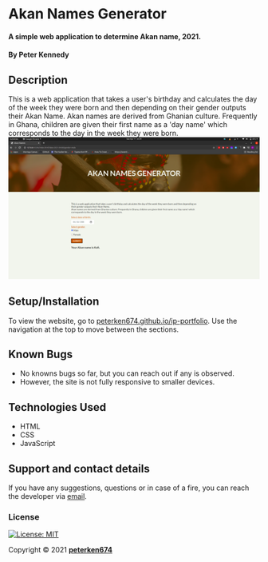 # Akan Names Generator
#### A simple web application to determine Akan name, 2021.
#### By **Peter Kennedy**
## Description
This is a web application that takes a user's birthday and calculates the day of the week they were born and then depending on their gender outputs their Akan Name.
Akan names are derived from Ghanian culture. Frequently in Ghana, children are given their first name as a 'day name' which corresponds to the day in the week they were born.
![Landing page](img/img2.png)
## Setup/Installation
To view the website, go to [peterken674.github.io/ip-portfolio](https://peterken674.github.io/ip-portfolio). 
Use the navigation at the top to move between the sections.
## Known Bugs
- No knowns bugs so far, but you can reach out if any is observed.
- However, the site is not fully responsive to smaller devices.
## Technologies Used
- HTML
- CSS
- JavaScript
## Support and contact details
If you have any suggestions, questions or in case of a fire, you can reach the developer via [email](mailto:peterken.ngugi@gmail.com).
### License
 [![License: MIT](https://img.shields.io/badge/License-MIT-yellow.svg)](LICENSE)

Copyright &copy; 2021 **[peterken674](www.github.com/peterken674)**